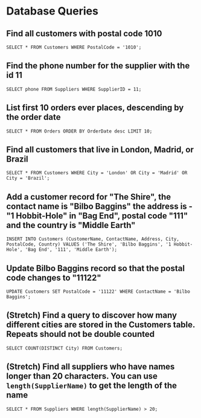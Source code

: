 # Database Queries

## Find all customers with postal code 1010

    SELECT * FROM Customers WHERE PostalCode = '1010';

## Find the phone number for the supplier with the id 11

    SELECT phone FROM Suppliers WHERE SupplierID = 11;

## List first 10 orders ever places, descending by the order date

    SELECT * FROM Orders ORDER BY OrderDate desc LIMIT 10;

## Find all customers that live in London, Madrid, or Brazil

    SELECT * FROM Customers WHERE City = 'London' OR City = 'Madrid' OR City = 'Brazil';

## Add a customer record for "The Shire", the contact name is "Bilbo Baggins" the address is -"1 Hobbit-Hole" in "Bag End", postal code "111" and the country is "Middle Earth"

    INSERT INTO Customers (CustomerName, ContactName, Address, City, PostalCode, Country) VALUES ('The Shire', 'Bilbo Baggins', '1 Hobbit-Hole', 'Bag End', '111', 'Middle Earth');

## Update Bilbo Baggins record so that the postal code changes to "11122"

    UPDATE Customers SET PostalCode = '11122' WHERE ContactName = 'Bilbo Baggins';

## (Stretch) Find a query to discover how many different cities are stored in the Customers table. Repeats should not be double counted

    SELECT COUNT(DISTINCT City) FROM Customers;

## (Stretch) Find all suppliers who have names longer than 20 characters. You can use `length(SupplierName)` to get the length of the name

    SELECT * FROM Suppliers WHERE length(SupplierName) > 20;
